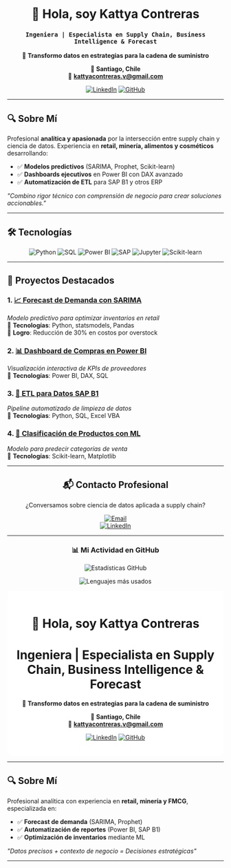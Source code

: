 <div align="center">

# 👋 Hola, soy **Kattya Contreras**  
### `Ingeniera | Especialista en Supply Chain, Business Intelligence & Forecast`

💎 **Transformo datos en estrategias para la cadena de suministro**  

📍 **Santiago, Chile**  
📧 **kattyacontreras.v@gmail.com**  

[![LinkedIn](https://img.shields.io/badge/-Conectemos_en_LinkedIn-0A66C2?style=for-the-badge&logo=linkedin)](https://www.linkedin.com/in/kattyacontrerasv/)
[![GitHub](https://img.shields.io/badge/-Explora_mis_Proyectos-181717?style=for-the-badge&logo=github)](https://github.com/Katita31)

</div>

---

## 🔍 **Sobre Mí**  
Profesional **analítica y apasionada** por la intersección entre supply chain y ciencia de datos. Experiencia en **retail, minería, alimentos y cosméticos** desarrollando:

- ✅ **Modelos predictivos** (SARIMA, Prophet, Scikit-learn)  
- ✅ **Dashboards ejecutivos** en Power BI con DAX avanzado  
- ✅ **Automatización de ETL** para SAP B1 y otros ERP  

*"Combino rigor técnico con comprensión de negocio para crear soluciones accionables."*  

---

## 🛠 **Tecnologías**  
<div align="center">
  <img src="https://img.shields.io/badge/Python-3776AB?style=for-the-badge&logo=python&logoColor=white" alt="Python">
  <img src="https://img.shields.io/badge/SQL-4479A1?style=for-the-badge&logo=postgresql&logoColor=white" alt="SQL">
  <img src="https://img.shields.io/badge/Power_BI-F2C811?style=for-the-badge&logo=powerbi&logoColor=black" alt="Power BI">
  <img src="https://img.shields.io/badge/SAP-0FAAFF?style=for-the-badge&logo=sap&logoColor=white" alt="SAP">
  <img src="https://img.shields.io/badge/Jupyter-F37626?style=for-the-badge&logo=jupyter&logoColor=white" alt="Jupyter">
  <img src="https://img.shields.io/badge/Scikit_Learn-FF9E0F?style=for-the-badge&logo=scikit-learn&logoColor=white" alt="Scikit-learn">
</div>

---

## 🌟 **Proyectos Destacados**  

### 1. [📈 Forecast de Demanda con SARIMA](https://github.com/Katita31/demanda)  
*Modelo predictivo para optimizar inventarios en retail*  
🔸 **Tecnologías**: Python, statsmodels, Pandas  
🔸 **Logro**: Reducción de 30% en costos por overstock  

### 2. [📊 Dashboard de Compras en Power BI](https://github.com/Katita31/exploratorio)  
*Visualización interactiva de KPIs de proveedores*  
🔸 **Tecnologías**: Power BI, DAX, SQL  

### 3. [🔧 ETL para Datos SAP B1](https://github.com/Katita31/proyecto)  
*Pipeline automatizado de limpieza de datos*  
🔸 **Tecnologías**: Python, SQL, Excel VBA  

### 4. [🤖 Clasificación de Productos con ML](https://github.com/Katita31/[repositorio])  
*Modelo para predecir categorías de venta*  
🔸 **Tecnologías**: Scikit-learn, Matplotlib  

---

<div align="center">
  
## 📬 **Contacto Profesional**  
¿Conversamos sobre ciencia de datos aplicada a supply chain?  

[![Email](https://img.shields.io/badge/Email-kattyacontreras.v@gmail.com-D14836?style=for-the-badge&logo=gmail)](mailto:kattyacontreras.v@gmail.com)  
[![LinkedIn](https://img.shields.io/badge/LinkedIn-Conectemos-0A66C2?style=for-the-badge&logo=linkedin)](https://www.linkedin.com/in/kattyacontrerasv/)  

</div>

---

<div align="center">
  
### 📊 **Mi Actividad en GitHub**  
![Estadísticas GitHub](https://github-readme-stats.vercel.app/api?username=Katita31&show_icons=true&theme=default#gh-light-mode-only)
  
![Lenguajes más usados](https://github-readme-stats.vercel.app/api/top-langs/?username=Katita31&layout=compact&theme=default#gh-light-mode-only)

</div>



<div align="center" style="background-color:white;padding:20px;border-radius:10px">

# 👋 Hola, soy **Kattya Contreras**  
# Ingeniera | Especialista en Supply Chain, Business Intelligence & Forecast

💎 **Transformo datos en estrategias para la cadena de suministro**  

📍 **Santiago, Chile**  
📧 **kattyacontreras.v@gmail.com**  

[![LinkedIn](https://img.shields.io/badge/-Conectemos-0A66C2?style=for-the-badge&logo=linkedin)](https://www.linkedin.com/in/kattyacontrerasv/)
[![GitHub](https://img.shields.io/badge/-Proyectos-181717?style=for-the-badge&logo=github)](https://github.com/Katita31)

</div>

---

## 🔍 **Sobre Mí**  
Profesional analítica con experiencia en **retail, minería y FMCG**, especializada en:

- ✅ **Forecast de demanda** (SARIMA, Prophet)  
- ✅ **Automatización de reportes** (Power BI, SAP B1)  
- ✅ **Optimización de inventarios** mediante ML  

*"Datos precisos + contexto de negocio = Decisiones estratégicas"*  


---


